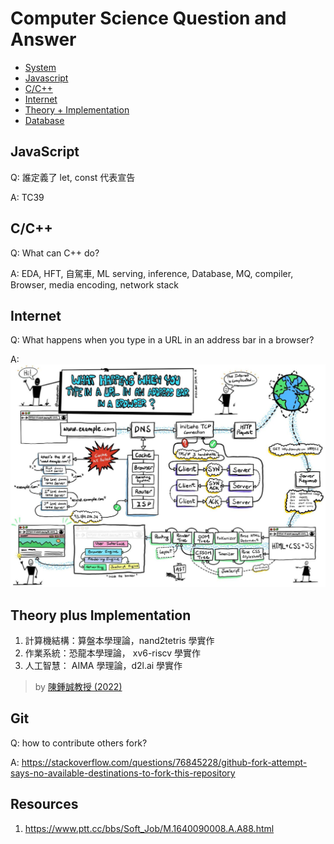 # Computer Science Question and Answer

- [System](./system/)
- [Javascript](#javascript)
- [C/C++](#c)
- [Internet](#internet)
- [Theory + Implementation](#theory-plus-implementation)
- [Database](./database/)

## JavaScript

Q: 誰定義了 let, const 代表宣告

A: TC39

## C/C++

Q: What can C++ do?

A: EDA, HFT, 自駕車, ML serving, inference, Database, MQ, compiler, Browser, media encoding, network stack

## Internet

Q: What happens when you type in a URL in an address bar in a browser?

A: ![Image not display](./images/Internet.jpg)

## Theory plus Implementation

1. 計算機結構：算盤本學理論，nand2tetris 學實作
2. 作業系統：恐龍本學理論， xv6-riscv 學實作
3. 人工智慧： AIMA 學理論，d2l.ai 學實作

> by [陳鍾誠教授 (2022)](https://github.com/ccckmit)

## Git

Q: how to contribute others fork?

A: https://stackoverflow.com/questions/76845228/github-fork-attempt-says-no-available-destinations-to-fork-this-repository

## Resources

1. https://www.ptt.cc/bbs/Soft_Job/M.1640090008.A.A88.html
